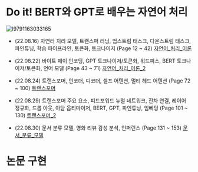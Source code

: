 # Do it! BERT와 GPT로 배우는 자연어 처리
![l9791163033165](https://user-images.githubusercontent.com/110037747/184811309-f2ab122e-2ac9-4225-b4a1-f92c541a8cbd.jpg)

- (22.08.16) 자연러 처리 모델, 트랜스퍼 러닝, 업스트림 태스크, 다운스트림 태스크, 파인튜닝, 학습 파이프라인, 토큰화, 토크나이저 (Page 12 ~ 42) [자연어_처리_이론](https://github.com/karlbulee/ML/blob/main/NLP/%EC%9E%90%EC%97%B0%EC%96%B4_%EC%B2%98%EB%A6%AC_%EC%9D%B4%EB%A1%A0.ipynb "자연어_처리_이론")

- (22.08.22) 바이트 페이 인코딩, GPT 토크나이저/토큰화, 워드피스, BERT 토크나이저/토큰화, 언어 모델 (Page 43 ~ 71) [자연어_처리_이론_2](https://github.com/karlbulee/ML/blob/main/NLP/%EC%9E%90%EC%97%B0%EC%96%B4_%EC%B2%98%EB%A6%AC_%EC%9D%B4%EB%A1%A0_2.ipynb "자연어 처리 이론 2")

- (22.08.24) 트랜스포머, 인코더, 디코더, 셀프 어텐션, 멀티 헤드 어텐션 (Page 72 ~ 100) [트랜스포머](https://github.com/karlbulee/ML/blob/main/NLP/%ED%8A%B8%EB%9E%9C%EC%8A%A4%ED%8F%AC%EB%A8%B8.ipynb "트랜스포머")

- (22.08.29) 트랜스포머 주요 요소, 피드포워드 뉴럴 네트워크, 잔차 연결, 레이어 정규화, 드롭 아웃, 아담 옵티마이저, BERT, GPT, 파인튜닝, 임베딩 (Page 101 ~ 130) [트랜스포머_2](https://github.com/karlbulee/ML/blob/main/NLP/%ED%8A%B8%EB%9E%9C%EC%8A%A4%ED%8F%AC%EB%A8%B8_2.ipynb "트랜스포머 2")

- (22.08.30) 문서 분류 모델, 영화 리뷰 감성 분석, 인퍼런스 (Page 131 ~ 153) [문서_분류_모델](https://github.com/karlbulee/ML/blob/main/NLP/%EB%AC%B8%EC%84%9C_%EB%B6%84%EB%A5%98_%EB%AA%A8%EB%8D%B8.ipynb "문서 분류 모델")


# 논문 구현
